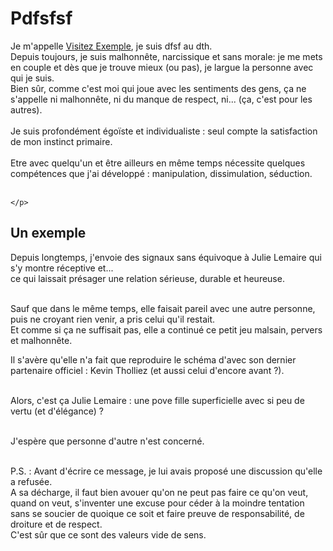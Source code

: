 <!DOCTYPE html>
<html lang="fr">
  <head>
    <meta charset="UTF-8">
    <title>Nom_Personne</title>
  </head>
  <body>
    <div>
    <h1>
      Pdfsfsf
    </h1>
    <p id="Introduction">
Je m'appelle <a href="https://www.exemple.com">Visitez Exemple</a>, je suis dfsf au dth.<br>
Depuis toujours, je suis malhonnête, narcissique et sans morale: je me mets en couple et dès que je trouve mieux (ou pas), je largue la personne avec qui je suis.<br>
Bien sûr, comme c'est moi qui joue avec les sentiments des gens, ça ne s'appelle ni malhonnête, ni du manque de respect, ni... (ça, c'est pour les autres).<br><br>
Je suis profondément égoïste et individualiste : seul compte la satisfaction de mon instinct primaire.<br><br>
Etre avec quelqu'un et être ailleurs en même temps nécessite quelques compétences que j'ai développé : manipulation, dissimulation, séduction.<br><br>

    </p>
  </div>
    
  <div>
     <h2>
      Un exemple
    </h2>
    <p id="Exemple">
      Depuis longtemps, j'envoie des signaux sans équivoque à Julie Lemaire qui s'y montre réceptive et...<br>
ce qui laissait présager une relation sérieuse, durable et heureuse.<br><br>

Sauf que dans le même temps, elle faisait pareil avec une autre personne, puis ne croyant rien venir, a pris celui qu'il restait.<br>
Et comme si ça ne suffisait pas, elle a continué ce petit jeu malsain, pervers et malhonnête.<br>

Il s'avère qu'elle n'a fait que reproduire le schéma d'avec son dernier partenaire officiel : Kevin Tholliez (et aussi celui d'encore avant ?).<br><br>

Alors, c'est ça Julie Lemaire : une pove fille superficielle avec si peu de vertu (et d'élégance) ?<br><br>

J'espère que personne d'autre n'est concerné.<br><br>

P.S. : Avant d'écrire ce message, je lui avais proposé une discussion qu'elle a refusée.<br>
A sa décharge, il faut bien avouer qu'on ne peut pas faire ce qu'on veut, quand on veut, s'inventer une excuse pour céder à la moindre tentation sans se soucier de quoique ce soit
et faire preuve de responsabilité, de droiture et de respect.<br>
C'est sûr que ce sont des valeurs vide de sens.
    </p>
  </div>

  </body>
</html>
